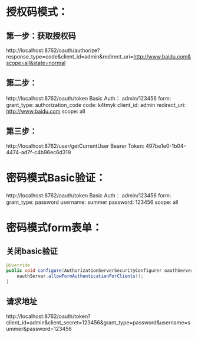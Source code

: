 # 授权码模式：
## 第一步：获取授权码
http://localhost:8762/oauth/authorize?response_type=code&client_id=admin&redirect_uri=http://www.baidu.com&scope=all&state=normal

## 第二步：
http://localhost:8762/oauth/token
Basic Auth： admin/123456
form:
    grant_type: authorization_code
    code: k4tmyk
    client_id: admin
    redirect_uri: http://www.baidu.com
    scope: all

## 第三步：
http://localhost:8762/user/getCurrentUser
Bearer Token: 497be1e0-1b04-4474-ad7f-c4b96ec6d319

# 密码模式Basic验证：
http://localhost:8762/oauth/token
Basic Auth： admin/123456
form:
    grant_type: password
    username: summer
    password: 123456
    scope: all
 
# 密码模式form表单：
## 关闭basic验证
``` java
@Override
public void configure(AuthorizationServerSecurityConfigurer oauthServer) throws Exception {
    oauthServer.allowFormAuthenticationForClients();
}
```

## 请求地址
http://localhost:8762/oauth/token?client_id=admin&client_secret=123456&grant_type=password&username=summer&password=123456